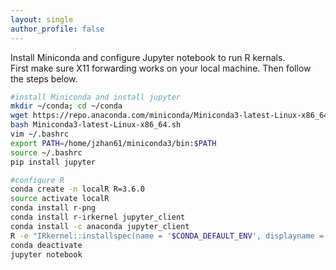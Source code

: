 ```yaml
---
layout: single
author_profile: false
---
```


Install Miniconda and configure Jupyter notebook to run R kernals.  
First make sure X11 forwarding works on your local machine. Then follow the steps below.
```bash
#install Miniconda and install jupyter
mkdir ~/conda; cd ~/conda
wget https://repo.anaconda.com/miniconda/Miniconda3-latest-Linux-x86_64.sh
bash Miniconda3-latest-Linux-x86_64.sh
vim ~/.bashrc
export PATH=/home/jzhan61/miniconda3/bin:$PATH
source ~/.bashrc
pip install jupyter

#configure R
conda create -n localR R=3.6.0
source activate localR
conda install r-png
conda install r-irkernel jupyter_client
conda install -c anaconda jupyter_client
R -e "IRkernel::installspec(name = '$CONDA_DEFAULT_ENV', displayname = 'R ($CONDA_DEFAULT_ENV)', user = TRUE)"
conda deactivate
jupyter notebook
```

